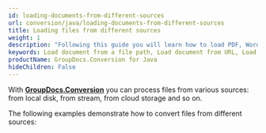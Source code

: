 ```yaml
---
id: loading-documents-from-different-sources
url: conversion/java/loading-documents-from-different-sources
title: Loading files from different sources
weight: 1
description: "Following this guide you will learn how to load PDF, Word, Excel, PowerPoint documents by local file path, stream or URL for further processing with GroupDocs.Conversion for Java API."
keywords: Load document from a file path, Load document from URL, Load document from stream
productName: GroupDocs.Conversion for Java
hideChildren: False
---
```

With [**GroupDocs.Conversion**](https://products.groupdocs.com/conversion/java) you can process files from various sources: from local disk, from stream, from cloud storage and so on.
<!--
[**GroupDocs.Conversion**](https://products.groupdocs.com/conversion/java) also enables you to convert remotely located documents. The conversion of a remote document would be similar to [Loading documents from different sources]({{< ref "conversion/java/developer-guide/advanced-usage/loading/loading-documents-from-different-sources/_index.md" >}}). In order to convert a remotely located document you must:

*   Specify the method to obtain remotely located document stream; 
*   Pass method's name to **Converter**class constructor.
-->
The following examples demonstrate how to convert files from different sources:
